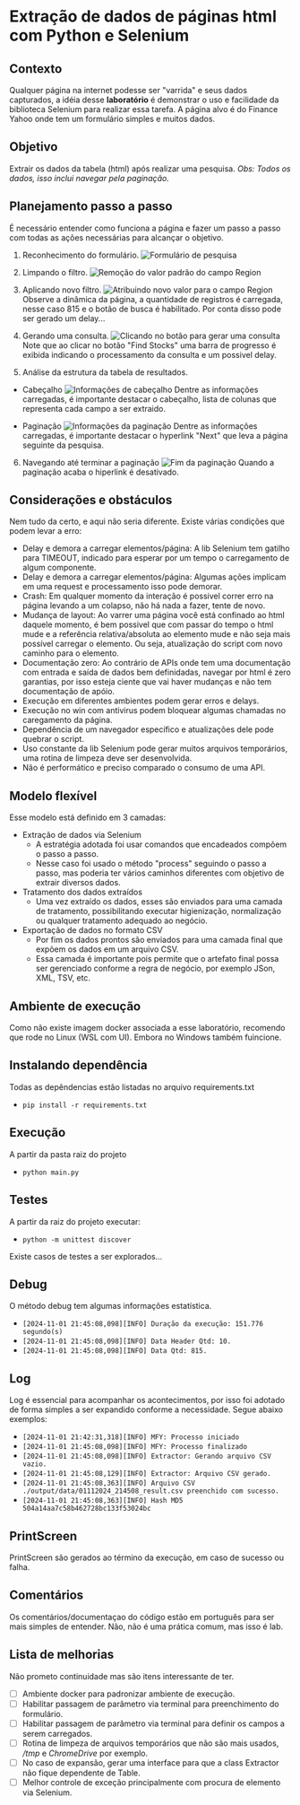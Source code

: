 # Extração de dados de páginas html com Python e Selenium

## Contexto
Qualquer página na internet podesse ser "varrida" e seus dados capturados, a idéia desse **laboratório** é demonstrar o uso e facilidade da biblioteca Selenium para realizar essa tarefa. A página alvo é do Finance Yahoo onde tem um formulário simples e muitos dados.

## Objetivo
Extrair os dados da tabela (html) após realizar uma pesquisa. _Obs: Todos os dados, isso inclui navegar pela paginação._

## Planejamento passo a passo
É necessário entender como funciona a página e fazer um passo a passo com todas as ações necessárias para alcançar o objetivo.

1. Reconhecimento do formulário.
![Formulário de pesquisa](./assets/mfy-form-default.png)

2. Limpando o filtro.
![Remoção do valor padrão do campo Region](./assets/mfy-form-clean.png)

3. Aplicando novo filtro.
![Atribuindo novo valor para o campo Region](./assets/mfy-form-add-new-filter.png)
Observe a dinâmica da página, a quantidade de registros é carregada, nesse caso 815 e o botão de busca é habilitado.
Por conta disso pode ser gerado um delay...

4. Gerando uma consulta.
![Clicando no botão para gerar uma consulta](./assets/mfy-execute-query.png)
Note que ao clicar no botão "Find Stocks" uma barra de progresso é exibida indicando o processamento da consulta e um possivel delay.

5. Análise da estrutura da tabela de resultados.
- Cabeçalho
![Informações de cabeçalho](./assets/mfy-table-header.png)
Dentre as informações carregadas, é importante destacar o cabeçalho, lista de colunas que representa cada campo a ser extraido.

- Paginação
![Informações da paginação](./assets/mfy-table-paginator.png)
Dentre as informações carregadas, é importante destacar o hyperlink "Next" que leva a página seguinte da pesquisa.

6. Navegando até terminar a paginação
![Fim da paginação](./assets/mfy-table-end-pagination.png)
Quando a paginação acaba o hiperlink é desativado.

## Considerações e obstáculos
Nem tudo da certo, e aqui não seria diferente. Existe várias condições que podem levar a erro:
- Delay e demora a carregar elementos/página: A lib Selenium tem gatilho para TIMEOUT, indicado para esperar por um tempo o carregamento de algum componente.
- Delay e demora a carregar elementos/página: Algumas ações implicam em uma request e processamento isso pode demorar.
- Crash: Em qualquer momento da interação é possivel correr erro na página levando a um colapso, não há nada a fazer, tente de novo.
- Mudança de layout: Ao varrer uma página você está confinado ao html daquele momento, é bem possivel que com passar do tempo o html mude e a referência relativa/absoluta ao elemento mude e não seja mais possível carregar o elemento. Ou seja, atualização do script com novo caminho para o elemento.
- Documentação zero: Ao contrário de APIs onde tem uma documentação com entrada e saída de dados bem definidadas, navegar por html é zero garantias, por isso esteja ciente que vai haver mudanças e não tem documentação de apóio.
- Execução em diferentes ambientes podem gerar erros e delays.
- Execução no win com antivirus podem bloquear algumas chamadas no caregamento da página.
- Dependência de um navegador específico e atualizações dele pode quebrar o script.
- Uso constante da lib Selenium pode gerar muitos arquivos temporários, uma rotina de limpeza deve ser desenvolvida.
- Não é performático e preciso comparado o consumo de uma API.

## Modelo flexível
Esse modelo está definido em 3 camadas:
- Extração de dados via Selenium
    - A estratégia adotada foi usar comandos que encadeados compõem o passo a passo.
    - Nesse caso foi usado o método "process" seguindo o passo a passo, mas poderia ter vários caminhos diferentes com objetivo de extrair diversos dados.
- Tratamento dos dados extraídos
    - Uma vez extraído os dados, esses são enviados para uma camada de tratamento, possibilitando executar higienização, normalização ou qualquer tratamento adequado ao negócio.
- Exportação de dados no formato CSV
    - Por fim os dados prontos são enviados para uma camada final que expõem os dados em um arquivo CSV.
    - Essa camada é importante pois permite que o artefato final possa ser gerenciado conforme a regra de negócio, por exemplo JSon, XML, TSV, etc.

## Ambiente de execução
Como não existe imagem docker associada a esse laboratório, recomendo que rode no Linux (WSL com UI). Embora no Windows também fuincione.

## Instalando dependência
Todas as depêndencias estão listadas no arquivo requirements.txt
- ```pip install -r requirements.txt```

## Execução
A partir da pasta raiz do projeto
- ```python main.py```

## Testes
A partir da raiz do projeto executar:
- ```python -m unittest discover```

Existe casos de testes a ser explorados...

## Debug
O método debug tem algumas informações estatística.
- ```[2024-11-01 21:45:08,098][INFO] Duração da execução: 151.776 segundo(s)```
- ```[2024-11-01 21:45:08,098][INFO] Data Header Qtd: 10.```
- ```[2024-11-01 21:45:08,098][INFO] Data Qtd: 815.```

## Log
Log é essencial para acompanhar os acontecimentos, por isso foi adotado de forma simples a ser expandido conforme a necessidade. Segue abaixo exemplos:
- ```[2024-11-01 21:42:31,318][INFO] MFY: Processo iniciado```
- ```[2024-11-01 21:45:08,098][INFO] MFY: Processo finalizado```
- ```[2024-11-01 21:45:08,098][INFO] Extractor: Gerando arquivo CSV vazio.```
- ```[2024-11-01 21:45:08,129][INFO] Extractor: Arquivo CSV gerado.```
- ```[2024-11-01 21:45:08,363][INFO] Arquivo CSV ./output/data/01112024_214508_result.csv preenchido com sucesso.```
- ```[2024-11-01 21:45:08,363][INFO] Hash MD5 504a14aa7c58b462728bc133f53024bc```

## PrintScreen
PrintScreen são gerados ao término da execução, em caso de sucesso ou falha.

## Comentários
Os comentários/documentaçao do código estão em português para ser mais simples de entender. Não, não é uma prática comum, mas isso é lab.

## Lista de melhorias
Não prometo continuidade mas são itens interessante de ter.
- [ ] Ambiente docker para padronizar ambiente de execução.
- [ ] Habilitar passagem de parâmetro via terminal para preenchimento do formulário.
- [ ] Habilitar passagem de parâmetro via terminal para definir os campos a serem carregados.
- [ ] Rotina de limpeza de arquivos temporários que não são mais usados, _/tmp_ e _ChromeDrive_ por exemplo.
- [ ] No caso de expansão, gerar uma interface para que a class Extractor não fique dependente de Table.
- [ ] Melhor controle de exceção principalmente com procura de elemento via Selenium.
